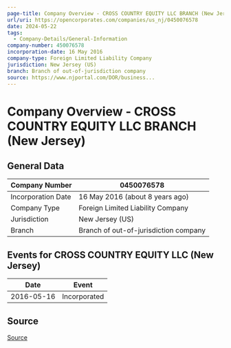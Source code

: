 ```yaml
---
page-title: Company Overview - CROSS COUNTRY EQUITY LLC BRANCH (New Jersey)
url/uri: https://opencorporates.com/companies/us_nj/0450076578
date: 2024-05-22
tags:
  - Company-Details/General-Information
company-number: 450076578
incorporation-date: 16 May 2016
company-type: Foreign Limited Liability Company
jurisdiction: New Jersey (US)
branch: Branch of out-of-jurisdiction company
source: https://www.njportal.com/DOR/business...
---
```


# Company Overview - CROSS COUNTRY EQUITY LLC BRANCH (New Jersey)

## General Data

| Company Number        | 0450076578                                   |
|-----------------------|---------------------------------------------|
| Incorporation Date    | 16 May 2016 (about 8 years ago)              |
| Company Type          | Foreign Limited Liability Company           |
| Jurisdiction          | New Jersey (US)                             |
| Branch                | Branch of out-of-jurisdiction company       |

## Events for CROSS COUNTRY EQUITY LLC (New Jersey)

| Date          | Event                                       |
|---------------|---------------------------------------------|
| 2016-05-16    | Incorporated                                |

## Source

[Source](https://www.njportal.com/DOR/business...)
